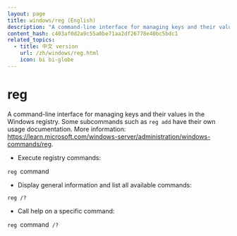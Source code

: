 ```yaml
---
layout: page
title: windows/reg (English)
description: "A command-line interface for managing keys and their values in the Windows registry."
content_hash: c403af0d2a9c55a0be71aa2df26778e40bc5bdc1
related_topics:
  - title: 中文 version
    url: /zh/windows/reg.html
    icon: bi bi-globe
---
```

# reg

A command-line interface for managing keys and their values in the Windows registry.
Some subcommands such as `reg add` have their own usage documentation.
More information: <https://learn.microsoft.com/windows-server/administration/windows-commands/reg>.

- Execute registry commands:

`reg `<span class="tldr-var badge badge-pill bg-dark-lm bg-white-dm text-white-lm text-dark-dm font-weight-bold">command</span>

- Display general information and list all available commands:

`reg /?`

- Call help on a specific command:

`reg `<span class="tldr-var badge badge-pill bg-dark-lm bg-white-dm text-white-lm text-dark-dm font-weight-bold">command</span>` /?`
